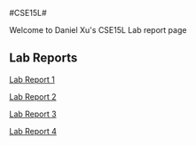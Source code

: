 #CSE15L#


Welcome to Daniel Xu's CSE15L Lab report page 

## Lab Reports ## 
[Lab Report 1](https://lithicarus.github.io/-cse15l-lab-reports/LabReport1/lab-report-1-week-2.html)

[Lab Report 2](https://lithicarus.github.io/-cse15l-lab-reports/LabReport2/lab-report-2-week3.html)

[Lab Report 3](https://lithicarus.github.io/-cse15l-lab-reports/LabReport3/lab-report-3-week-6.html)

[Lab Report 4](https://lithicarus.github.io/-cse15l-lab-reports/LabReport4/lab-report-4-week-8.html)



